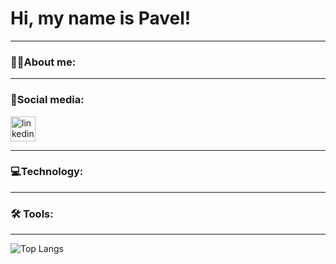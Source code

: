 # Hi, my name is Pavel!
---
### 👨‍💻About me:

---
### 📣Social media:
 <div id="badges">
    <a href="https://www.linkedin.com/in/%D0%B0%D0%BB%D0%B5%D0%BA%D1%81%D0%B5%D0%B9-%D1%84%D0%B8%D0%BB%D0%B8%D0%BC%D0%BE%D0%BD%D0%BE%D0%B2-2a0b07257/" target="_blank">
      <img src="https://cdn-icons-png.flaticon.com/512/2504/2504799.png" width="40" height="40" alt="linkedin" />
    </a>
 </div>
 
---
### 💻Technology:

---
### 🛠 Tools:

---
![Top Langs](https://github-readme-stats.vercel.app/api/top-langs/?username=evrettllee&layout=compact)
